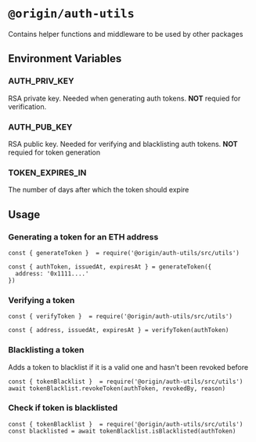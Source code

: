 # `@origin/auth-utils`

Contains helper functions and middleware to be used by other packages

## Environment Variables

### AUTH_PRIV_KEY
RSA private key. Needed when generating auth tokens. **NOT** requied for verification.

### AUTH_PUB_KEY
RSA public key. Needed for verifying and blacklisting auth tokens. **NOT** requied for token generation

### TOKEN_EXPIRES_IN
The number of days after which the token should expire

## Usage

### Generating a token for an ETH address
```
const { generateToken }  = require('@origin/auth-utils/src/utils')

const { authToken, issuedAt, expiresAt } = generateToken({
  address: '0x1111....'
})
```

### Verifying a token
```
const { verifyToken }  = require('@origin/auth-utils/src/utils')

const { address, issuedAt, expiresAt } = verifyToken(authToken)
```

### Blacklisting a token
Adds a token to blacklist if it is a valid one and hasn't been revoked before
```
const { tokenBlacklist }  = require('@origin/auth-utils/src/utils')
await tokenBlacklist.revokeToken(authToken, revokedBy, reason)
```

### Check if token is blacklisted
```
const { tokenBlacklist }  = require('@origin/auth-utils/src/utils')
const blacklisted = await tokenBlacklist.isBlacklisted(authToken)
```


